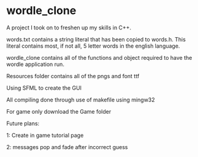 # wordle_clone
A project I took on to freshen up my skills in C++. 

words.txt contains a string literal that has been copied to words.h. This literal contains most, if not all, 5 letter words in the english language.

wordle_clone contains all of the functions and object required to have the wordle application run. 

Resources folder contains all of the pngs and font ttf 

Using SFML to create the GUI

All compiling done through use of makefile using mingw32

For game only download the Game folder

Future plans:
  
  1: Create in game tutorial page 

  2: messages pop and fade after incorrect guess
